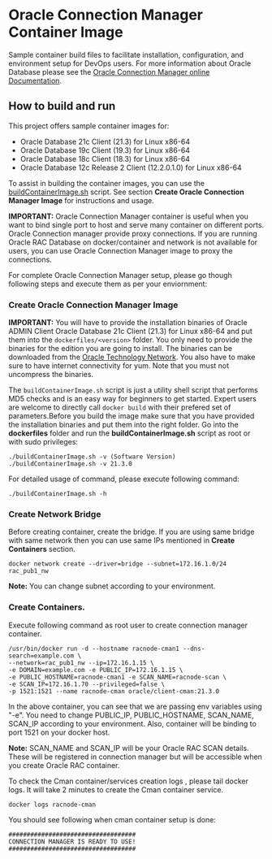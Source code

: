 # Oracle Connection Manager Container Image
Sample container build files to facilitate installation, configuration, and environment setup for DevOps users. For more information about Oracle Database please see the [Oracle Connection Manager online Documentation](http://docs.oracle.com/en/database/).

## How to build and run
This project offers sample container images for:
  * Oracle Database 21c Client (21.3) for Linux x86-64
  * Oracle Database 19c Client (19.3) for Linux x86-64
  * Oracle Database 18c Client (18.3) for Linux x86-64
  * Oracle Database 12c Release 2 Client (12.2.0.1.0) for Linux x86-64

To assist in building the container images, you can use the [buildContainerImage.sh](dockerfiles/buildContainerImage.sh) script. See section **Create Oracle Connection Manager Image** for instructions and usage.

**IMPORTANT:** Oracle Connection Manager container is useful when you want to bind single port to host and serve many container on different ports. Oracle Connection manager provide proxy connections. If you are running Oracle RAC Database on docker/container and network is not available for users, you can use Oracle Connection Manager image to proxy the connections.

For complete Oracle Connection Manager setup, please go though following steps and execute them as per your enviornment:

### Create Oracle Connection Manager Image
**IMPORTANT:** You will have to provide the installation binaries of Oracle ADMIN Client Oracle Database 21c Client (21.3) for Linux x86-64 and put them into the `dockerfiles/<version>` folder. You  only need to provide the binaries for the edition you are going to install. The binaries can be downloaded from the [Oracle Technology Network](http://www.oracle.com/technetwork/database/enterprise-edition/downloads/index.html). You also have to make sure to have internet connectivity for yum. Note that you must not uncompress the binaries.

The `buildContainerImage.sh` script is just a utility shell script that performs MD5 checks and is an easy way for beginners to get started. Expert users are welcome to directly call `docker build` with their prefered set of parameters.Before you build the image make sure that you have provided the installation binaries and put them into the right folder. Go into the **dockerfiles** folder and run the **buildContainerImage.sh** script as root or with sudo privileges:

```
./buildContainerImage.sh -v (Software Version)
./buildContainerImage.sh -v 21.3.0
```
For detailed usage of command, please execute following command:
```
./buildContainerImage.sh -h
```

### Create Network Bridge
Before creating container, create the bridge. If you are using same bridge with same network then you can use same IPs mentioned in **Create Containers** section.

```
docker network create --driver=bridge --subnet=172.16.1.0/24 rac_pub1_nw
```

**Note:** You can change subnet according to your environment.

### Create Containers.
Execute following command as root user to create connection manager container.

```
/usr/bin/docker run -d --hostname racnode-cman1 --dns-search=example.com \
--network=rac_pub1_nw --ip=172.16.1.15 \
-e DOMAIN=example.com -e PUBLIC_IP=172.16.1.15 \
-e PUBLIC_HOSTNAME=racnode-cman1 -e SCAN_NAME=racnode-scan \
-e SCAN_IP=172.16.1.70 --privileged=false \
-p 1521:1521 --name racnode-cman oracle/client-cman:21.3.0
```

In the above container, you can see that we are passing env variables using "-e". You need to change PUBLIC_IP, PUBLIC_HOSTNAME, SCAN_NAME, SCAN_IP according to your environment. Also, container will be binding to port 1521 on your docker host.

**Note:** SCAN_NAME and SCAN_IP will be your Oracle RAC SCAN details. These will be registered in connection manager but will be accessible when you create Oracle RAC container.

To check the Cman container/services creation logs , please tail docker logs. It will take 2 minutes to create the Cman container service.

```
docker logs racnode-cman
```

You should see following when cman container setup is done:

```
###################################
CONNECTION MANAGER IS READY TO USE!
###################################
```
